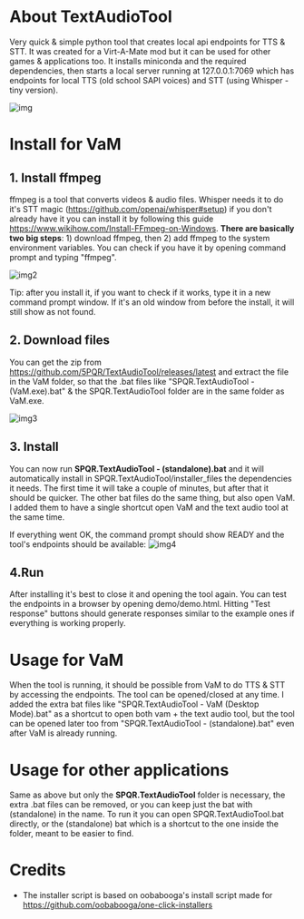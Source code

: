 # About TextAudioTool
Very quick & simple python tool that creates local api endpoints for TTS &amp; STT. It was created for a Virt-A-Mate mod but it can be used for other games & applications too.
It installs miniconda and the required dependencies, then starts a local server running at 127.0.0.1:7069 which has endpoints for local TTS (old school SAPI voices) and STT (using Whisper - tiny version).

![img](https://github.com/5PQR/TextAudioTool/assets/122448634/7aeb85c7-0b09-4cb6-a177-172911639139)


# Install for VaM
## 1. Install ffmpeg
ffmpeg is a tool that converts videos & audio files. Whisper needs it to do it's STT magic (https://github.com/openai/whisper#setup)
if you don't already have it you can install it by following this guide https://www.wikihow.com/Install-FFmpeg-on-Windows. **There are basically two big steps**: 1) download ffmpeg, then 2) add ffmpeg to the system environment variables. You can check if you have it by opening command prompt and typing "ffmpeg".

![img2](https://github.com/5PQR/TextAudioTool/assets/122448634/331d678f-db29-49e5-9048-d2ccf5eadd56)

Tip: after you install it, if you want to check if it works, type it in a new command prompt window. If it's an old window from before the install, it will still show as not found. 

## 2. Download files
You can get the zip from https://github.com/5PQR/TextAudioTool/releases/latest and extract the file in the VaM folder, so that the .bat files like "SPQR.TextAudioTool - (VaM.exe).bat" & the SPQR.TextAudioTool folder are in the same folder as VaM.exe.

![img3](https://github.com/5PQR/TextAudioTool/assets/122448634/d9646779-7ba9-474d-882a-0cc3b19ce091)


## 3. Install 
You can now run **SPQR.TextAudioTool - (standalone).bat** and it will automatically install in SPQR.TextAudioTool/installer_files the dependencies it needs. The first time it will take a couple of minutes, but after that it should be quicker. The other bat files do the same thing, but also open VaM. I added them to have a single shortcut open VaM and the text audio tool at the same time.

If everything went OK, the command prompt should show READY and the tool's endpoints should be available:
![img4](https://github.com/5PQR/TextAudioTool/assets/122448634/2bcfc915-bb97-440d-b72f-76455d6b20b7)


## 4.Run
After installing it's best to close it and opening the tool again. You can test the endpoints in a browser by opening demo/demo.html. Hitting "Test response" buttons should generate responses similar to the example ones if everything is working properly.


# Usage for VaM
When the tool is running, it should be possible from VaM to do TTS & STT by accessing the endpoints.
The tool can be opened/closed at any time. I added the extra bat files like "SPQR.TextAudioTool - VaM (Desktop Mode).bat" as a shortcut to open both vam + the text audio tool, but the tool can be opened later too from "SPQR.TextAudioTool - (standalone).bat" even after VaM is already running.

# Usage for other applications
Same as above but only the **SPQR.TextAudioTool** folder is necessary, the extra .bat files can be removed, or you can keep just the bat with (standalone) in the name. To run it you can open SPQR.TextAudioTool.bat directly, or the (standalone) bat which is a shortcut to the one inside the folder, meant to be easier to find.

# Credits
* The installer script is based on oobabooga's install script made for https://github.com/oobabooga/one-click-installers
